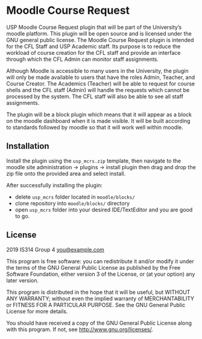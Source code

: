 # Moodle Course Request #

USP Moodle Course Request plugin that will be part of the University’s moodle platform. This plugin will be open source and is licensed under the GNU general public license. The Moodle Course Request plugin is intended for the CFL Staff and USP Academic staff. Its purpose is to reduce the workload of course creation for the CFL staff and provide an interface through which the CFL Admin can monitor staff assignments.

Although Moodle is accessible to many users in the University, the plugin will only be made available to users that have the roles Admin, Teacher, and Course Creator. The Academics (Teacher) will be able to request for course shells and the CFL staff (Admin) will handle the requests which cannot be processed by the system. The CFL staff will also be able to see all staff assignments.

The plugin will be a block plugin which means that it will appear as a block on the moodle dashboard when it is made visible. It will be built according to standards followed by moodle so that it will work well within moodle.

## Installation ##

Install the plugin using the `usp_mcrs.zip` template, then navigate to the moodle site administration -> plugins -> install plugin then drag and drop the zip file onto the provided area and select install. 

After successfully installing the plugin:
  - delete `usp_mcrs` folder located in `moodle/blocks/`
  - clone repository into `moodle/blocks/` directory 
  - open `usp_mcrs` folder into your desired IDE/TextEditor and you are good to go.


## License ##

2019 IS314 Group 4 <you@example.com>

This program is free software: you can redistribute it and/or modify it under
the terms of the GNU General Public License as published by the Free Software
Foundation, either version 3 of the License, or (at your option) any later
version.

This program is distributed in the hope that it will be useful, but WITHOUT ANY
WARRANTY; without even the implied warranty of MERCHANTABILITY or FITNESS FOR A
PARTICULAR PURPOSE.  See the GNU General Public License for more details.

You should have received a copy of the GNU General Public License along with
this program.  If not, see <http://www.gnu.org/licenses/>.
